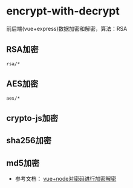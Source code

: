 # encrypt-with-decrypt
前后端(vue+express)数据加密和解密，算法：RSA

## RSA加密
`rsa/*`

## AES加密
`aes/*`

## crypto-js加密

## sha256加密

## md5加密

- 参考文档：
[vue+node对密码进行加密解密](https://blog.csdn.net/weixin_46271689/article/details/124394005)
